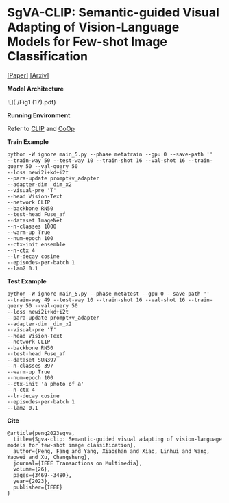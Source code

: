 # SgVA-CLIP: Semantic-guided Visual Adapting of Vision-Language Models for Few-shot Image Classification
[[Paper]](https://ieeexplore.ieee.org/abstract/document/10243119)
[[Arxiv]](https://arxiv.org/abs/2211.16191)

**Model Architecture**

![](./Fig1 (17).pdf)

**Running Environment**

Refer to [CLIP](https://github.com/openai/CLIP) and [CoOp](https://github.com/KaiyangZhou/CoOp)

**Train Example**

```
python -W ignore main_5.py --phase metatrain --gpu 0 --save-path ''
--train-way 50 --test-way 10 --train-shot 16 --val-shot 16 --train-query 50 --val-query 50
--loss newi2i+kd+i2t
--para-update prompt+v_adapter
--adapter-dim _dim_x2
--visual-pre 'T'
--head Vision-Text
--network CLIP
--backbone RN50
--test-head Fuse_af
--dataset ImageNet
--n-classes 1000
--warm-up True
--num-epoch 100
--ctx-init ensemble
--n-ctx 4
--lr-decay cosine
--episodes-per-batch 1
--lam2 0.1
```

**Test Example**

```
python -W ignore main_5.py --phase metatest --gpu 0 --save-path ''
--train-way 49 --test-way 10 --train-shot 16 --val-shot 16 --train-query 50 --val-query 50 
--loss newi2i+kd+i2t 
--para-update prompt+v_adapter 
--adapter-dim _dim_x2 
--visual-pre 'T' 
--head Vision-Text 
--network CLIP 
--backbone RN50 
--test-head Fuse_af 
--dataset SUN397 
--n-classes 397 
--warm-up True 
--num-epoch 100 
--ctx-init 'a photo of a' 
--n-ctx 4 
--lr-decay cosine 
--episodes-per-batch 1 
--lam2 0.1
```

**Cite**
```
@article{peng2023sgva,
  title={Sgva-clip: Semantic-guided visual adapting of vision-language models for few-shot image classification},
  author={Peng, Fang and Yang, Xiaoshan and Xiao, Linhui and Wang, Yaowei and Xu, Changsheng},
  journal={IEEE Transactions on Multimedia},
  volume={26},
  pages={3469--3480},
  year={2023},
  publisher={IEEE}
}
```
